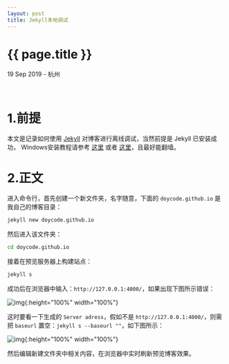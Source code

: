 ```yaml
---
layout: post
title: Jekyll本地调试
---
```


{{ page.title }}
================

<p class="meta">19 Sep 2019 - 杭州</p>

<br>

# 1.前提

本文是记录如何使用 [Jekyll](https://jekyllcn.com/) 对博客进行离线调试，当然前提是 Jekyll 已安装成功，
Windows安装教程请参考 [这里](http://jekyll-windows.juthilo.com/) 或者 [这里](https://www.jianshu.com/p/310d796cf5f3)，且最好能翻墙。


# 2.正文

进入命令行，首先创建一个新文件夹，名字随意，下面的 `doycode.github.io` 是我自己的博客目录：

```bash
jekyll new doycode.github.io
```

然后进入该文件夹：

```bash
cd doycode.github.io
```

接着在预览服务器上构建站点：

```bash
jekyll s
```

成功后在浏览器中输入：`http://127.0.0.1:4000/`，如果出现下图所示错误：

![img](https://github.com/doycode/pics-for-md/blob/master/pics/develop/not_found.png?raw=true){:height="100%" width="100%"}

这时要看一下生成的 `Server adress`，假如不是 `http://127.0.0.1:4000/`，则需把 `baseurl` 置空：`jekyll s --baseurl ""`，如下图所示：

![img](https://github.com/doycode/pics-for-md/blob/master/pics/develop/jekyll_run.png?raw=true){:height="100%" width="100%"}

然后编辑新建文件夹中相关内容，在浏览器中实时刷新预览博客效果。

<br>